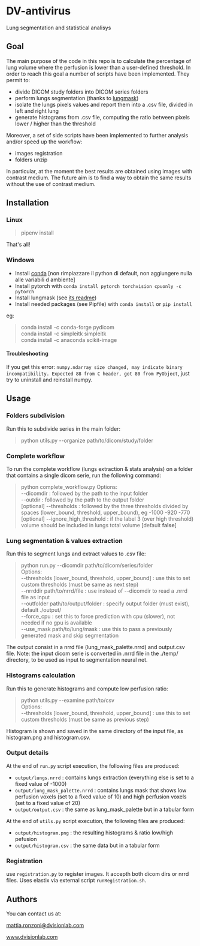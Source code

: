 # DV-antivirus

Lung segmentation and statistical analisys

## Goal

The main purpose of the code in this repo is to calculate the percentage of lung volume where the perfusion is lower than a user-defined threshold.
In order to reach this goal a number of scripts have been implemented. They permit to:

- divide DICOM study folders into DICOM series folders
- perform lungs segmentation (thanks to [lungmask](https://github.com/JoHof/lungmask))
- isolate the lungs pixels values and report them into a .csv file, divided in left and right lung
- generate histograms from .csv file, computing the ratio between pixels lower / higher than the threshold

Moreover, a set of side scripts have been implemented to further analysis and/or speed up the workflow:

- images registration
- folders unzip

In particular, at the moment the best results are obtained using images with contrast medium. The future aim is to find a way to obtain the same results without the use of contrast medium.

## Installation

### Linux

> pipenv install

That's all!

### Windows

- Install [conda](https://repo.anaconda.com/miniconda/Miniconda3-latest-Windows-x86_64.exe)
  [non rimpiazzare il python di default,
  non aggiungere nulla alle variabili d ambiente]
- Install pytorch with `conda install pytorch torchvision cpuonly -c pytorch`
- Install lungmask (see [its readme](https://github.com/JoHof/lungmask))
- Install needed packages (see Pipfile) with `conda install` or `pip install`

eg:

> conda install -c conda-forge pydicom  
> conda install -c simpleitk simpleitk  
> conda install -c anaconda scikit-image

#### Troubleshooting

If you get this error: `numpy.ndarray size changed, may indicate binary incompatibility. Expected 88 from C header, got 80 from PyObject`, just try to uninstall and reinstall numpy.

## Usage

### Folders subdivision

Run this to subdivide series in the main folder:

> python utils.py --organize path/to/dicom/study/folder

### Complete workflow

To run the complete workflow (lungs extraction & stats analysis) on a folder that contains a single dicom serie, run the following command:

> python complete_workflow.py
> Options:  
> --dicomdir : followed by the path to the input folder  
> --outdir : followed by the path to the output folder  
> [optional] --thresholds : followed by the three thresholds divided by spaces (lower_bound, threshold, upper_bound), eg -1000 -920 -770
> [optional] --ignore_high_threshold : if the label 3 (over high threshold) volume should be included in lungs total volume [default **false**]

### Lung segmentation & values extraction

Run this to segment lungs and extract values to .csv file:

> python run.py --dicomdir path/to/dicom/series/folder  
> Options:  
> --thresholds [lower_bound, threshold, upper_bound] : use this to set custom thresholds (must be same as next step)  
> --nrrddir path/to/nrrd/file : use instead of --dicomdir to read a .nrrd file as input  
> --outfolder path/to/output/folder : specify output folder (must exist), default ./output/  
> --force_cpu : set this to force prediction with cpu (slower), not needed if no gpu is available  
> --use_mask path/to/lung/mask : use this to pass a previously generated mask and skip segmentation

The output consist in a nrrd file (lung_mask_palette.nrrd) and output.csv file.
Note: the input dicom serie is converted in .nrrd file in the ./temp/ directory, to be used as input to
segmentation neural net.

### Histograms calculation

Run this to generate histograms and compute low perfusion ratio:

> python utils.py --examine path/to/csv  
> Options:  
> --thresholds [lower_bound, threshold, upper_bound] : use this to set custom thresholds (must be same as previous step)

Histogram is shown and saved in the same directory of the input file, as histogram.png and histogram.csv.

### Output details

At the end of `run.py` script execution, the following files are produced:

- `output/lungs.nrrd` : contains lungs extraction (everything else is set to a fixed value of -1000)
- `output/lung_mask_palette.nrrd` : contains lungs mask that shows low perfusion voxels (set to a fixed value of 10) and high perfusion voxels (set to a fixed value of 20)
- `output/output.csv` : the same as lung_mask_palette but in a tabular form

At the end of `utils.py` script execution, the following files are produced:

- `output/histogram.png` : the resulting histograms & ratio low/high pefusion
- `output/histogram.csv` : the same data but in a tabular form

### Registration

use `registration.py` to register images. It accepth both dicom dirs or nrrd files. Uses elastix via external script `runRegistration.sh`.

## Authors

You can contact us at:

mattia.ronzoni@dvisionlab.com

www.dvisionlab.com

